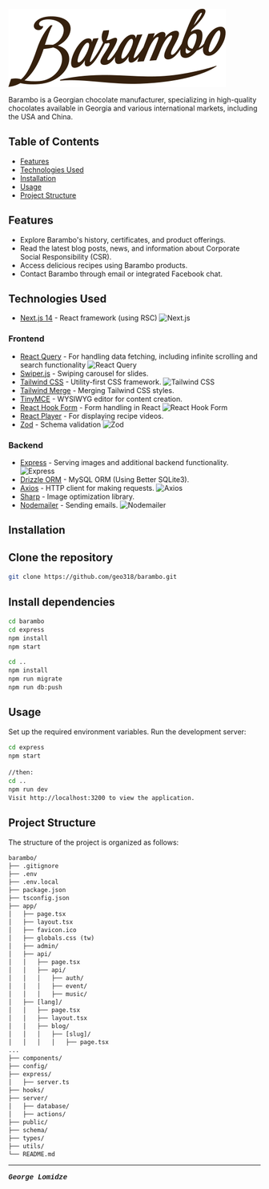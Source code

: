 ![Barambo Logo](/public/logo.svg)

Barambo is a Georgian chocolate manufacturer, specializing in high-quality chocolates available in Georgia and various international markets, including the USA and China.

## Table of Contents

- [Features](#features)
- [Technologies Used](#technologies-used)
- [Installation](#installation)
- [Usage](#usage)
- [Project Structure](#project-structure)

## Features

- Explore Barambo's history, certificates, and product offerings.
- Read the latest blog posts, news, and information about Corporate Social Responsibility (CSR).
- Access delicious recipes using Barambo products.
- Contact Barambo through email or integrated Facebook chat.

## Technologies Used

- [Next.js 14](https://nextjs.org/) - React framework (using RSC) ![Next.js](https://img.shields.io/badge/Next.js-14.0.3-blue?logo=next.js)

### Frontend

- [React Query](https://react-query.tanstack.com/) - For handling data fetching, including infinite scrolling and search functionality ![React Query](https://img.shields.io/badge/React%20Query-latest-blue?logo=react)
- [Swiper.js](https://swiperjs.com/) - Swiping carousel for slides.
- [Tailwind CSS](https://tailwindcss.com/) - Utility-first CSS framework. ![Tailwind CSS](https://img.shields.io/badge/Tailwind%20CSS-latest-blue?logo=tailwind-css)
- [Tailwind Merge](https://www.npmjs.com/package/tailwindcss-merge) - Merging Tailwind CSS styles.
- [TinyMCE](https://www.tiny.cloud/) - WYSIWYG editor for content creation.
- [React Hook Form](https://react-hook-form.com/) - Form handling in React ![React Hook Form](https://img.shields.io/badge/React%20Hook%20Form-^7.0-purple?logo=react)
- [React Player](https://cookpete.com/react-player/) - For displaying recipe videos.
- [Zod](https://github.com/colinhacks/zod) - Schema validation ![Zod](https://img.shields.io/badge/Zod-latest-purple)

### Backend

- [Express](https://expressjs.com/) - Serving images and additional backend functionality. ![Express](https://img.shields.io/badge/Express-latest-green?logo=express)
- [Drizzle ORM](https://github.com/kriasoft/node-drizzle) - MySQL ORM (Using Better SQLite3).
- [Axios](https://axios-http.com/) - HTTP client for making requests. ![Axios](https://img.shields.io/badge/Axios-latest-blue?logo=axios)
- [Sharp](https://sharp.pixelplumbing.com/) - Image optimization library.
- [Nodemailer](https://nodemailer.com/) - Sending emails. ![Nodemailer](https://img.shields.io/badge/Nodemailer-latest-blue?logo=nodemailer)

## Installation

## Clone the repository

```bash
git clone https://github.com/geo318/barambo.git
```

## Install dependencies

```bash
cd barambo
cd express
npm install
npm start
```

```bash
cd ..
npm install
npm run migrate
npm run db:push
```

## Usage

Set up the required environment variables.
Run the development server:

```bash
cd express
npm start

//then:
cd ..
npm run dev
Visit http://localhost:3200 to view the application.
```

## Project Structure

The structure of the project is organized as follows:

```
barambo/
├── .gitignore
├── .env
├── .env.local
├── package.json
├── tsconfig.json
├── app/
│   ├── page.tsx
│   ├── layout.tsx
│   ├── favicon.ico
│   ├── globals.css (tw)
│   ├── admin/
│   ├── api/
│   │   ├── page.tsx
│   │   ├── api/
│   │   │   ├── auth/
│   │   │   ├── event/
│   │   │   ├── music/
│   ├── [lang]/
│   │   ├── page.tsx
│   │   ├── layout.tsx
│   │   ├── blog/
│   │   │   ├── [slug]/
│   │   │   │   ├── page.tsx
...
├── components/
├── config/
├── express/
│   ├── server.ts
├── hooks/
├── server/
│   ├── database/
│   ├── actions/
├── public/
├── schema/
├── types/
├── utils/
└── README.md

```

---

<span style="font-family: 'Courier New', monospace;">**_George Lomidze_**</span>
